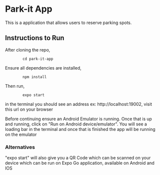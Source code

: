 # Park-it App
This is a application that allows users to reserve parking spots.

## Instructions to Run
After cloning the repo,
            
            cd park-it-app

Ensure all dependencies are installed,

            npm install

Then run,

            expo start

in the terminal you should see an address ex: http://localhost:19002, visit this url on your browser


Before continuing ensure an Android Emulator is running. Once that is up and running, click on "Run on Android device/emulator". You will see a loading bar in the terminal and once that is finished the app will be running on the emulator

### Alternatives

"expo start" will also give you a QR Code which can be scanned on your device which can be run on Expo Go application, available on Android and IOS